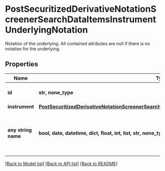 # PostSecuritizedDerivativeNotationScreenerSearchDataItemsInstrumentUnderlyingNotation

Notation of the underlying. All contained attributes are null if there is no notation for the underlying.

## Properties
Name | Type | Description | Notes
------------ | ------------- | ------------- | -------------
**id** | **str, none_type** | Identifier of the notation. | [optional] 
**instrument** | [**PostSecuritizedDerivativeNotationScreenerSearchDataItemsInstrumentUnderlyingNotationInstrument**](PostSecuritizedDerivativeNotationScreenerSearchDataItemsInstrumentUnderlyingNotationInstrument.md) |  | [optional] 
**any string name** | **bool, date, datetime, dict, float, int, list, str, none_type** | any string name can be used but the value must be the correct type | [optional]

[[Back to Model list]](../README.md#documentation-for-models) [[Back to API list]](../README.md#documentation-for-api-endpoints) [[Back to README]](../README.md)


